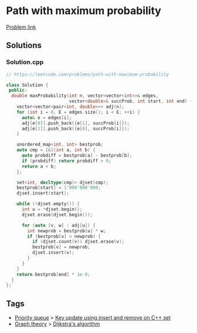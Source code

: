 # Path with maximum probability

[Problem link](https://leetcode.com/problems/path-with-maximum-probability)

## Solutions


### Solution.cpp
```cpp
// https://leetcode.com/problems/path-with-maximum-probability

class Solution {
 public:
  double maxProbability(int n, vector<vector<int>>& edges,
                        vector<double>& succProb, int start, int end) {
    vector<vector<pair<int, double>>> adj(n);
    for (int i = 0, E = edges.size(); i < E; ++i) {
      auto& e = edges[i];
      adj[e[0]].push_back({e[1], succProb[i]});
      adj[e[1]].push_back({e[0], succProb[i]});
    }

    unordered_map<int, int> bestprob;
    auto cmp = [&](int a, int b) {
      auto probdiff = bestprob[a] - bestprob[b];
      if (probdiff) return probdiff > 0;
      return a < b;
    };

    set<int, decltype(cmp)> djset(cmp);
    bestprob[start] = 1'000'000'000;
    djset.insert(start);

    while (!djset.empty()) {
      int u = *djset.begin();
      djset.erase(djset.begin());

      for (auto [v, w] : adj[u]) {
        int newprob = bestprob[u] * w;
        if (bestprob[v] < newprob) {
          if (djset.count(v)) djset.erase(v);
          bestprob[v] = newprob;
          djset.insert(v);
        }
      }
    }
    return bestprob[end] * 1e-9;
  }
};
```
## Tags

* [Priority queue](/Collections/priority-queue.md#priority-queue) > [Key update using insert and remove on C++ set](/Collections/priority-queue.md#key-update-using-insert-and-remove-on-c---set)
* [Graph theory](/Collections/graph-theory.md#graph-theory) > [Dijkstra's algorithm](/Collections/graph-theory.md#dijkstra-s-algorithm)
